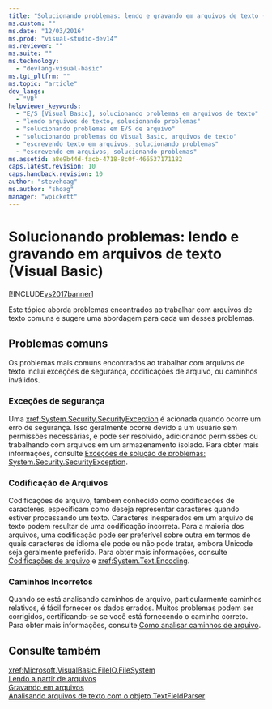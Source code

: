 ```yaml
---
title: "Solucionando problemas: lendo e gravando em arquivos de texto (Visual Basic) | Microsoft Docs"
ms.custom: ""
ms.date: "12/03/2016"
ms.prod: "visual-studio-dev14"
ms.reviewer: ""
ms.suite: ""
ms.technology: 
  - "devlang-visual-basic"
ms.tgt_pltfrm: ""
ms.topic: "article"
dev_langs: 
  - "VB"
helpviewer_keywords: 
  - "E/S [Visual Basic], solucionando problemas em arquivos de texto"
  - "lendo arquivos de texto, solucionando problemas"
  - "solucionando problemas em E/S de arquivo"
  - "solucionando problemas do Visual Basic, arquivos de texto"
  - "escrevendo texto em arquivos, solucionando problemas"
  - "escrevendo em arquivos, solucionando problemas"
ms.assetid: a8e9b44d-facb-4718-8c0f-466537171182
caps.latest.revision: 10
caps.handback.revision: 10
author: "stevehoag"
ms.author: "shoag"
manager: "wpickett"
---
```

# Solucionando problemas: lendo e gravando em arquivos de texto (Visual Basic)
[!INCLUDE[vs2017banner](../../../../csharp/includes/vs2017banner.md)]

Este tópico aborda problemas encontrados ao trabalhar com arquivos de texto comuns e sugere uma abordagem para cada um desses problemas.  
  
## Problemas comuns  
 Os problemas mais comuns encontrados ao trabalhar com arquivos de texto inclui exceções de segurança, codificações de arquivo, ou caminhos inválidos.  
  
### Exceções de segurança  
 Uma <xref:System.Security.SecurityException> é acionada quando ocorre um erro de segurança.  Isso geralmente ocorre devido a um usuário sem permissões necessárias, e pode ser resolvido, adicionando permissões ou trabalhando com arquivos em um armazenamento isolado.  Para obter mais informações, consulte [Exceções de solução de problemas: System.Security.SecurityException](../Topic/Troubleshooting%20Exceptions:%20System.Security.SecurityException.md).  
  
### Codificação de Arquivos  
 Codificações de arquivo, também conhecido como codificações de caracteres, especificam como deseja representar caracteres quando estiver processando um texto.  Caracteres inesperados em um arquivo de texto podem resultar de uma codificação incorreta.  Para a maioria dos arquivos, uma codificação pode ser preferível sobre outra em termos de quais caracteres de idioma ele pode ou não pode tratar, embora Unicode seja geralmente preferido.  Para obter mais informações, consulte [Codificações de arquivo](../../../../visual-basic/developing-apps/programming/drives-directories-files/file-encodings.md) e <xref:System.Text.Encoding>.  
  
### Caminhos Incorretos  
 Quando se está analisando caminhos de arquivo, particularmente caminhos relativos, é fácil fornecer os dados errados.  Muitos problemas podem ser corrigidos, certificando\-se se você está fornecendo o caminho correto.  Para obter mais informações, consulte [Como analisar caminhos de arquivo](../../../../visual-basic/developing-apps/programming/drives-directories-files/how-to-parse-file-paths.md).  
  
## Consulte também  
 <xref:Microsoft.VisualBasic.FileIO.FileSystem>   
 [Lendo a partir de arquivos](../../../../visual-basic/developing-apps/programming/drives-directories-files/reading-from-files.md)   
 [Gravando em arquivos](../../../../visual-basic/developing-apps/programming/drives-directories-files/writing-to-files.md)   
 [Analisando arquivos de texto com o objeto TextFieldParser](../../../../visual-basic/developing-apps/programming/drives-directories-files/parsing-text-files-with-the-textfieldparser-object.md)
